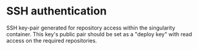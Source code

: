 # SSH authentication
SSH key-pair generated for repository access within the singularity container. This key's public pair should be set as a "deploy key" with read access on the required repositories.